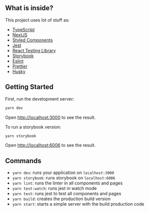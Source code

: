 


## What is inside?

This project uses lot of stuff as:

- [TypeScript](https://www.typescriptlang.org/)
- [NextJS](https://nextjs.org/)
- [Styled Components](https://styled-components.com/)
- [Jest](https://jestjs.io/)
- [React Testing Library](https://testing-library.com/docs/react-testing-library/intro)
- [Storybook](https://storybook.js.org/)
- [Eslint](https://eslint.org/)
- [Prettier](https://prettier.io/)
- [Husky](https://github.com/typicode/husky)

## Getting Started

First, run the development server:

```bash
yarn dev
```

Open [http://localhost:3000](http://localhost:3000) to see the result.

To run a storybook version:

```bash
yarn storybook
```

Open [http://localhost:6006](http://localhost:6006) to see the result.


## Commands

- `yarn dev`: runs your application on `localhost:3000`
- `yarn storybook`: runs storybook on `localhost:6006`
- `yarn lint`: runs the linter in all components and pages
- `yarn test:watch`: runs jest in watch mode
- `yarn test`: runs jest to test all components and pages
- `yarn build`: creates the production build version
- `yarn start`: starts a simple server with the build production code
